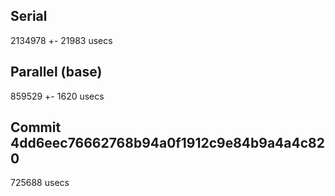 ## Serial
2134978 +- 21983 usecs

## Parallel (base)
859529 +- 1620 usecs

## Commit 4dd6eec76662768b94a0f1912c9e84b9a4a4c820
725688 usecs
